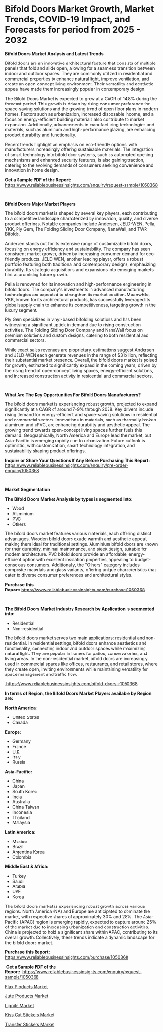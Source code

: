 <p><h1>Bifold Doors Market Growth, Market Trends, COVID-19 Impact, and Forecasts for period from 2025 - 2032</h1></p><p><strong>Bifold Doors Market Analysis and Latest Trends</strong></p>
<p><p>Bifold doors are an innovative architectural feature that consists of multiple panels that fold and slide open, allowing for a seamless transition between indoor and outdoor spaces. They are commonly utilized in residential and commercial properties to enhance natural light, improve ventilation, and create an open-concept living environment. Their versatility and aesthetic appeal have made them increasingly popular in contemporary design.</p><p>The Bifold Doors Market is expected to grow at a CAGR of 14.8% during the forecast period. This growth is driven by rising consumer preference for space-saving solutions and the growing trend of open floor plans in modern homes. Factors such as urbanization, increased disposable income, and a focus on energy-efficient building materials also contribute to market expansion. Additionally, advancements in manufacturing technologies and materials, such as aluminum and high-performance glazing, are enhancing product durability and functionality. </p><p>Recent trends highlight an emphasis on eco-friendly options, with manufacturers increasingly offering sustainable materials. The integration of smart technology into bifold door systems, such as automated opening mechanisms and enhanced security features, is also gaining traction, catering to the evolving demands of consumers seeking convenience and innovation in home design.</p></p>
<p><strong>Get a Sample PDF of the Report:&nbsp;</strong> <a href="https://www.reliablebusinessinsights.com/enquiry/request-sample/1050368?utm_campaign=1837&utm_medium=2&utm_source=Github&utm_content=ia&utm_term=01042025&utm_id=bifold-doors">https://www.reliablebusinessinsights.com/enquiry/request-sample/1050368</a></p>
<p>&nbsp;</p>
<p><strong>Bifold Doors Major Market Players</strong></p>
<p><p>The bifold doors market is shaped by several key players, each contributing to a competitive landscape characterized by innovation, quality, and diverse product offerings. Notable companies include Andersen, JELD-WEN, Pella, YKK, Ply Gem, The Folding Sliding Door Company, NanaWall, and TWR Bifolds.</p><p>Andersen stands out for its extensive range of customizable bifold doors, focusing on energy efficiency and sustainability. The company has seen consistent market growth, driven by increasing consumer demand for eco-friendly products. JELD-WEN, another leading player, offers a robust portfolio featuring both traditional and contemporary designs, emphasizing durability. Its strategic acquisitions and expansions into emerging markets hint at promising future growth.</p><p>Pella is renowned for its innovation and high-performance engineering in bifold doors. The company's investments in advanced manufacturing technologies are expected to strengthen its market position. Meanwhile, YKK, known for its architectural products, has successfully leveraged its global supply chain to enhance its competitiveness, targeting growth in the luxury segment.</p><p>Ply Gem specializes in vinyl-based bifolding solutions and has been witnessing a significant uptick in demand due to rising construction activities. The Folding Sliding Door Company and NanaWall focus on premium solutions and custom designs, catering to both residential and commercial sectors.</p><p>While exact sales revenues are proprietary, estimations suggest Andersen and JELD-WEN each generate revenues in the range of $3 billion, reflecting their substantial market presence. Overall, the bifold doors market is poised for growth, estimated to significantly expand in the coming years, driven by the rising trend of open-concept living spaces, energy-efficient solutions, and increased construction activity in residential and commercial sectors.</p></p>
<p>&nbsp;</p>
<p><strong>What Are The Key Opportunities For Bifold Doors Manufacturers?</strong></p>
<p><p>The bifold doors market is experiencing robust growth, projected to expand significantly at a CAGR of around 7-9% through 2028. Key drivers include rising demand for energy-efficient and space-saving solutions in residential and commercial sectors. Innovations in materials, such as thermally broken aluminum and uPVC, are enhancing durability and aesthetic appeal. The growing trend towards open-concept living spaces further fuels this demand. Geographically, North America and Europe lead the market, but Asia-Pacific is emerging rapidly due to urbanization. Future outlook is optimistic, with customization, smart technology integration, and sustainability shaping product offerings.</p></p>
<p><strong>Inquire or Share Your Questions If Any Before Purchasing This Report:</strong> <a href="https://www.reliablebusinessinsights.com/enquiry/pre-order-enquiry/1050368?utm_campaign=1837&utm_medium=2&utm_source=Github&utm_content=ia&utm_term=01042025&utm_id=bifold-doors">https://www.reliablebusinessinsights.com/enquiry/pre-order-enquiry/1050368</a></p>
<p>&nbsp;</p>
<p><strong>Market Segmentation</strong></p>
<p><strong>The Bifold Doors Market Analysis by types is segmented into:</strong></p>
<p><ul><li>Wood</li><li>Aluminium</li><li>PVC</li><li>Others</li></ul></p>
<p><p>The bifold doors market features various materials, each offering distinct advantages. Wooden bifold doors exude warmth and aesthetic appeal, making them ideal for traditional settings. Aluminium bifold doors are known for their durability, minimal maintenance, and sleek design, suitable for modern architecture. PVC bifold doors provide an affordable, energy-efficient option with excellent insulation properties, appealing to budget-conscious consumers. Additionally, the "Others" category includes composite materials and glass variants, offering unique characteristics that cater to diverse consumer preferences and architectural styles.</p></p>
<p><strong>Purchase this Report:&nbsp;</strong><a href="https://www.reliablebusinessinsights.com/purchase/1050368?utm_campaign=1837&utm_medium=2&utm_source=Github&utm_content=ia&utm_term=01042025&utm_id=bifold-doors">https://www.reliablebusinessinsights.com/purchase/1050368</a></p>
<p>&nbsp;</p>
<p><strong>The Bifold Doors Market Industry Research by Application is segmented into:</strong></p>
<p><ul><li>Residential</li><li>Non-residential</li></ul></p>
<p><p>The bifold doors market serves two main applications: residential and non-residential. In residential settings, bifold doors enhance aesthetics and functionality, connecting indoor and outdoor spaces while maximizing natural light. They are popular in homes for patios, conservatories, and living areas. In the non-residential market, bifold doors are increasingly used in commercial spaces like offices, restaurants, and retail stores, where they create open, inviting environments while maintaining versatility for space management and traffic flow.</p></p>
<p><a href="https://www.reliablebusinessinsights.com/bifold-doors-r1050368?utm_campaign=1837&utm_medium=2&utm_source=Github&utm_content=ia&utm_term=01042025&utm_id=bifold-doors">&nbsp;https://www.reliablebusinessinsights.com/bifold-doors-r1050368</a></p>
<p><strong>In terms of Region, the Bifold Doors Market Players available by Region are:</strong></p>
<p>
    <p> <strong> North America: </strong>
        <ul>
            <li>United States</li>
            <li>Canada</li>
        </ul>
        </p> 
    <p> <strong> Europe: </strong>
        <ul>
            <li>Germany</li>
            <li>France</li>
            <li>U.K.</li>
            <li>Italy</li>
            <li>Russia</li>
        </ul>
        </p> 
    <p> <strong> Asia-Pacific: </strong>
        <ul>
            <li>China</li>
            <li>Japan</li>
            <li>South Korea</li>
            <li>India</li>
            <li>Australia</li>
            <li>China Taiwan</li>
            <li>Indonesia</li>
            <li>Thailand</li>
            <li>Malaysia</li>
        </ul>
        </p> 
    <p> <strong> Latin America: </strong>
        <ul>
            <li>Mexico</li>
            <li>Brazil</li>
            <li>Argentina Korea</li>
            <li>Colombia</li>
        </ul>
        </p> 
    <p> <strong> Middle East & Africa: </strong>
        <ul>
            <li>Turkey</li>
            <li>Saudi</li>
            <li>Arabia</li>
            <li>UAE</li>
            <li>Korea</li>
        </ul>
    </p>
    </p>
<p><p>The bifold doors market is experiencing robust growth across various regions. North America (NA) and Europe are anticipated to dominate the market, with respective shares of approximately 30% and 28%. The Asia-Pacific (APAC) region is emerging rapidly, expected to capture around 25% of the market due to increasing urbanization and construction activities. China is projected to hold a significant share within APAC, contributing to its overall growth. Collectively, these trends indicate a dynamic landscape for the bifold doors market.</p></p>
<p><strong>Purchase this Report: </strong><a href="https://www.reliablebusinessinsights.com/purchase/1050368?utm_campaign=1837&utm_medium=2&utm_source=Github&utm_content=ia&utm_term=01042025&utm_id=bifold-doors">https://www.reliablebusinessinsights.com/purchase/1050368</a></p>
<p>&nbsp;<strong>Get a Sample PDF of the Report:&nbsp;&nbsp;</strong><a href="https://www.reliablebusinessinsights.com/enquiry/request-sample/1050368?utm_campaign=1837&utm_medium=2&utm_source=Github&utm_content=ia&utm_term=01042025&utm_id=bifold-doors">https://www.reliablebusinessinsights.com/enquiry/request-sample/1050368</a></p>
<p><strong></strong></p>
<p><p><a href="https://github.com/mcveathuane2/Market-Research-Report-List-1/blob/main/flax-products-market.md?utm_campaign=1837&utm_medium=2&utm_source=Github&utm_content=ia&utm_term=01042025&utm_id=bifold-doors">Flax Products Market</a></p><p><a href="https://github.com/rakowpleetj1/Market-Research-Report-List-1/blob/main/jute-products-market.md?utm_campaign=1837&utm_medium=2&utm_source=Github&utm_content=ia&utm_term=01042025&utm_id=bifold-doors">Jute Products Market</a></p><p><a href="https://github.com/uripeachrii/Market-Research-Report-List-1/blob/main/lignite-market.md?utm_campaign=1837&utm_medium=2&utm_source=Github&utm_content=ia&utm_term=01042025&utm_id=bifold-doors">Lignite Market</a></p><p><a href="https://github.com/laingragle95/Market-Research-Report-List-1/blob/main/kiss-cut-stickers-market.md?utm_campaign=1837&utm_medium=2&utm_source=Github&utm_content=ia&utm_term=01042025&utm_id=bifold-doors">Kiss Cut Stickers Market</a></p><p><a href="https://github.com/buenayankobl/Market-Research-Report-List-1/blob/main/transfer-stickers-market.md?utm_campaign=1837&utm_medium=2&utm_source=Github&utm_content=ia&utm_term=01042025&utm_id=bifold-doors">Transfer Stickers Market</a></p></p>